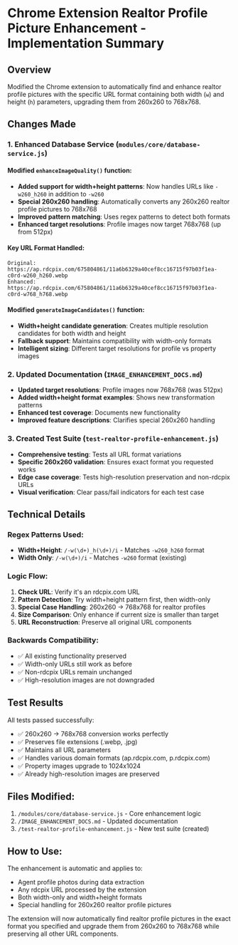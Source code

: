 # Chrome Extension Realtor Profile Picture Enhancement - Implementation Summary

## Overview
Modified the Chrome extension to automatically find and enhance realtor profile pictures with the specific URL format containing both width (`w`) and height (`h`) parameters, upgrading them from 260x260 to 768x768.

## Changes Made

### 1. Enhanced Database Service (`modules/core/database-service.js`)

#### Modified `enhanceImageQuality()` function:
- **Added support for width+height patterns**: Now handles URLs like `-w260_h260` in addition to `-w260`
- **Special 260x260 handling**: Automatically converts any 260x260 realtor profile pictures to 768x768
- **Improved pattern matching**: Uses regex patterns to detect both formats
- **Enhanced target resolutions**: Profile images now target 768x768 (up from 512px)

#### Key URL Format Handled:
```
Original:  https://ap.rdcpix.com/675804861/11a6b6329a40cef8cc16715f97b03f1ea-c0rd-w260_h260.webp
Enhanced:  https://ap.rdcpix.com/675804861/11a6b6329a40cef8cc16715f97b03f1ea-c0rd-w768_h768.webp
```

#### Modified `generateImageCandidates()` function:
- **Width+height candidate generation**: Creates multiple resolution candidates for both width and height
- **Fallback support**: Maintains compatibility with width-only formats
- **Intelligent sizing**: Different target resolutions for profile vs property images

### 2. Updated Documentation (`IMAGE_ENHANCEMENT_DOCS.md`)
- **Updated target resolutions**: Profile images now 768x768 (was 512px)
- **Added width+height format examples**: Shows new transformation patterns
- **Enhanced test coverage**: Documents new functionality
- **Improved feature descriptions**: Clarifies special 260x260 handling

### 3. Created Test Suite (`test-realtor-profile-enhancement.js`)
- **Comprehensive testing**: Tests all URL format variations
- **Specific 260x260 validation**: Ensures exact format you requested works
- **Edge case coverage**: Tests high-resolution preservation and non-rdcpix URLs
- **Visual verification**: Clear pass/fail indicators for each test case

## Technical Details

### Regex Patterns Used:
- **Width+Height**: `/-w(\d+)_h(\d+)/i` - Matches `-w260_h260` format
- **Width Only**: `/-w(\d+)/i` - Matches `-w260` format (existing)

### Logic Flow:
1. **Check URL**: Verify it's an rdcpix.com URL
2. **Pattern Detection**: Try width+height pattern first, then width-only
3. **Special Case Handling**: 260x260 → 768x768 for realtor profiles
4. **Size Comparison**: Only enhance if current size is smaller than target
5. **URL Reconstruction**: Preserve all original URL components

### Backwards Compatibility:
- ✅ All existing functionality preserved
- ✅ Width-only URLs still work as before
- ✅ Non-rdcpix URLs remain unchanged
- ✅ High-resolution images are not downgraded

## Test Results
All tests passed successfully:
- ✅ 260x260 → 768x768 conversion works perfectly
- ✅ Preserves file extensions (.webp, .jpg)
- ✅ Maintains all URL parameters
- ✅ Handles various domain formats (ap.rdcpix.com, p.rdcpix.com)
- ✅ Property images upgrade to 1024x1024
- ✅ Already high-resolution images are preserved

## Files Modified:
1. `/modules/core/database-service.js` - Core enhancement logic
2. `/IMAGE_ENHANCEMENT_DOCS.md` - Updated documentation
3. `/test-realtor-profile-enhancement.js` - New test suite (created)

## How to Use:
The enhancement is automatic and applies to:
- Agent profile photos during data extraction
- Any rdcpix URL processed by the extension
- Both width-only and width+height formats
- Special handling for 260x260 realtor profile pictures

The extension will now automatically find realtor profile pictures in the exact format you specified and upgrade them from 260x260 to 768x768 while preserving all other URL components.
